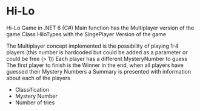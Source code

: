 # Hi-Lo
Hi-Lo Game in .NET 6 (C#)
Main function has the Multiplayer version of the game
Class HiloTypes with the SingePlayer Version of the game

The Multiplayer concept implemented is the possibility of playing 1-4 players (this number is hardcoded but could be added as a parameter or could be free (> 1))
Each player has a different MysteryNumber to guess
The first player to finish is the Winner
In the end, when all players have guessed their Mystery Numbers a Summary is presented with information about each of the players
  - Classification
  - Mystery Number
  - Number of tries
